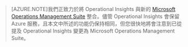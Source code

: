 > [AZURE.NOTE]我們正致力於將 Operational Insights 與新的 [Microsoft Operations Management Suite](http://microsoft.com/oms) 整合。儘管 Operational Insights 會保留 Azure 服務，且本文中所述的功能仍保持相同，但您很快地將會注意到已從提及 Operational Insights 變更為 Microsoft Operations Management Suite。

<!---HONumber=July15_HO3-->